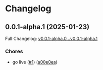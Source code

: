 # Changelog

## 0.0.1-alpha.1 (2025-01-23)

Full Changelog: [v0.0.1-alpha.0...v0.0.1-alpha.1](https://github.com/taamsoftadmin/taam-cloud-python-sdk/compare/v0.0.1-alpha.0...v0.0.1-alpha.1)

### Chores

* go live ([#1](https://github.com/taamsoftadmin/taam-cloud-python-sdk/issues/1)) ([a00e0ea](https://github.com/taamsoftadmin/taam-cloud-python-sdk/commit/a00e0eaafa2f1c931d027d116a44f5c8cde60d80))
